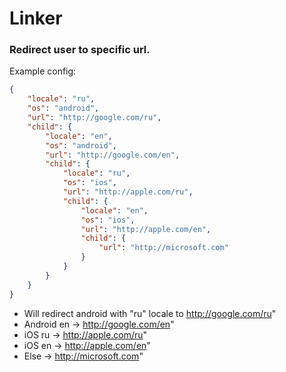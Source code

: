 # Linker

### Redirect user to specific url.

Example config:

```json
{
    "locale": "ru",
    "os": "android",
    "url": "http://google.com/ru",
    "child": {
        "locale": "en",
        "os": "android",
        "url": "http://google.com/en",
        "child": {
            "locale": "ru",
            "os": "ios",
            "url": "http://apple.com/ru",
            "child": {
                "locale": "en",
                "os": "ios",
                "url": "http://apple.com/en",
                "child": {
                    "url": "http://microsoft.com"
                }
            }
        }
    }
}
```

* Will redirect android with "ru" locale to http://google.com/ru"
* Android en -> http://google.com/en"
* iOS ru -> http://apple.com/ru"
* iOS en -> http://apple.com/en"
* Else -> http://microsoft.com"
